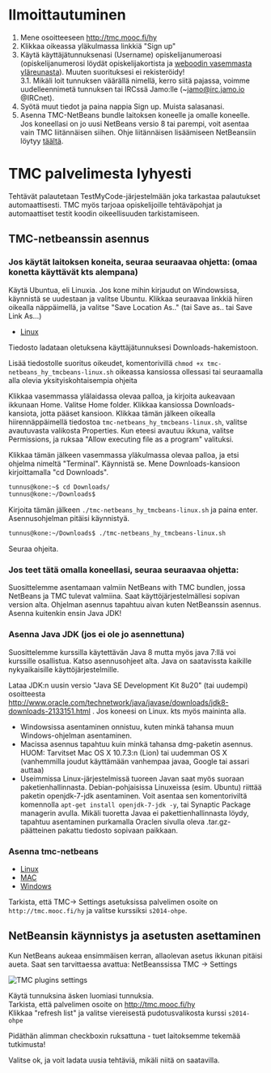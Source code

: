 # Ilmoittautuminen

1. Mene osoitteeseen http://tmc.mooc.fi/hy
2. Klikkaa oikeassa yläkulmassa linkkiä "Sign up"
3. Käytä käyttäjätunnuksenasi (Username) opiskelijanumeroasi (opiskelijanumerosi löydät opiskelijakortista ja [weboodin vasemmasta yläreunasta](http://weboodi.helsinki.fi/hy/)). Muuten suorituksesi ei rekisteröidy!  
3.1. Mikäli loit tunnuksen väärällä nimellä, kerro siitä pajassa, voimme uudelleennimetä tunnuksen tai IRCssä Jamo:lle  (~jamo@irc.jamo.io @IRCnet). 
4. Syötä muut tiedot ja paina nappia Sign up. Muista salasanasi.
5. Asenna TMC-NetBeans bundle laitoksen koneelle ja omalle koneelle. Jos koneellasi on jo uusi NetBeans versio 8 tai parempi, voit asentaa vain TMC liitännäisen siihen. Ohje liitännäisen lisäämiseen NetBeansiin löytyy  [täältä](https://github.com/UniversityHelsinkiTKTL/tmc-plugin-installation-guide/blob/master/NetbeansPlugininAsennus.md).

# TMC palvelimesta lyhyesti

Tehtävät palautetaan TestMyCode-järjestelmään joka tarkastaa palautukset automaattisesti. TMC myös tarjoaa opiskelijoille tehtäväpohjat ja automaattiset testit koodin oikeellisuuden tarkistamiseen.


## TMC-netbeanssin asennus

### Jos käytät laitoksen koneita, seuraa seuraavaa ohjetta: (omaa konetta käyttävät kts alempana)

Käytä Ubuntua, eli Linuxia. Jos kone mihin kirjaudut on Windowsissa, käynnistä se uudestaan ja valitse Ubuntu. Klikkaa seuraavaa linkkiä hiiren oikealla näppäimellä, ja valitse "Save Location As.." (tai Save as.. tai Save Link As...)

* [Linux](http://update.testmycode.net/installers/tmc-netbeans_hy/tmc-netbeans_hy_tmcbeans-linux.sh)

Tiedosto ladataan oletuksena käyttäjätunnuksesi Downloads-hakemistoon. 

Lisää tiedostolle suoritus oikeudet, komentorivillä `chmod +x tmc-netbeans_hy_tmcbeans-linux.sh` oikeassa kansiossa ollessasi tai seuraamalla alla olevia yksityiskohtaisempia ohjeita

Klikkaa vasemmassa ylälaidassa olevaa palloa, ja kirjoita aukeavaan ikkunaan Home. Valitse Home folder. Klikkaa kansiossa Downloads-kansiota, jotta pääset kansioon. Klikkaa tämän jälkeen oikealla hiirennäppäimellä tiedostoa `tmc-netbeans_hy_tmcbeans-linux.sh`, valitse avautuvasta valikosta Properties. Kun eteesi avautuu ikkuna, valitse Permissions, ja ruksaa "Allow executing file as a program" valituksi. 

Klikkaa tämän jälkeen vasemmassa yläkulmassa olevaa palloa, ja etsi ohjelma nimeltä "Terminal". Käynnistä se. Mene Downloads-kansioon kirjoittamalla "cd Downloads". 

```bash
tunnus@kone:~$ cd Downloads/
tunnus@kone:~/Downloads$ 
``` 

Kirjoita tämän jälkeen `./tmc-netbeans_hy_tmcbeans-linux.sh` ja paina enter. Asennusohjelman pitäisi käynnistyä.

```bash
tunnus@kone:~/Downloads$ ./tmc-netbeans_hy_tmcbeans-linux.sh 
```

Seuraa ohjeita. 

### Jos teet tätä omalla koneellasi, seuraa seuraavaa ohjetta:

Suosittelemme asentamaan valmiin NetBeans with TMC bundlen, jossa NetBeans ja TMC tulevat valmiina. Saat käyttöjärjestelmällesi sopivan version alta. Ohjelman asennus tapahtuu aivan kuten NetBeanssin asennus. Asenna kuitenkin ensin Java JDK!

### Asenna Java JDK (jos ei ole jo asennettuna)

Suosittelemme kurssilla käytettävän Java 8 mutta myös java 7:llä voi kurssille osallistua. Katso asennusohjeet alta.
Java on saatavissta kaikille nykyaikaisille käyttöjärjestelmille.

Lataa JDK:n uusin versio "Java SE Development Kit 8u20" (tai uudempi) osoitteesta http://www.oracle.com/technetwork/java/javase/downloads/jdk8-downloads-2133151.html . Jos koneesi on Linux. kts myös maininta alla.

* Windowsissa asentaminen onnistuu, kuten minkä tahansa muun Windows-ohjelman asentaminen.
* Macissa asennus tapahtuu kuin minkä tahansa dmg-paketin asennus. HUOM: Tarvitset Mac OS X 10.7.3:n (Lion) tai uudemman OS X (vanhemmilla joudut käyttämään vanhempaa javaa, Google tai assari auttaa)
* Useimmissa Linux-järjestelmissä tuoreen Javan saat myös suoraan paketienhallinnasta. Debian-pohjaisissa Linuxeissa (esim. Ubuntu) riittää paketin openjdk-7-jdk asentaminen. Voit asentaa sen komentoriviltä komennolla `apt-get install openjdk-7-jdk -y`, tai Synaptic Package managerin avulla. Mikäli tuoretta Javaa ei pakettienhallinnasta löydy, tapahtuu asentaminen purkamalla Oraclen sivulla oleva .tar.gz-päätteinen pakattu tiedosto sopivaan paikkaan.


### Asenna tmc-netbeans

* [Linux](http://update.testmycode.net/installers/tmc-netbeans_hy/tmc-netbeans_hy_tmcbeans-linux.sh)
* [MAC](http://update.testmycode.net/installers/tmc-netbeans_hy/tmc-netbeans_hy_tmcbeans-macosx.tgz)
* [Windows](http://update.testmycode.net/installers/tmc-netbeans_hy/tmc-netbeans_hy_tmcbeans-windows.exe)

Tarkista, että TMC-> Settings asetuksissa palvelimen osoite on `http://tmc.mooc.fi/hy` ja valitse kurssiksi `s2014-ohpe`.


## NetBeansin käynnistys ja asetusten asettaminen

Kun NetBeans aukeaa ensimmäisen kerran, allaolevan asetus ikkunan pitäisi aueta. Saat sen tarvittaessa avattua: NetBeanssissa TMC -> Settings

![TMC plugins settings](https://www.cs.helsinki.fi/u/jarmoiso/tmcee/tmc-settings.jpg "TMC plugins settings")  

Käytä tunnuksina äsken luomiasi tunnuksia.  
Tarkista, että palvelimen osoite on http://tmc.mooc.fi/hy  
Klikkaa "refresh list" ja valitse viereisestä pudotusvalikosta kurssi `s2014-ohpe`  

Pidäthän alimman checkboxin ruksattuna - tuet laitoksemme tekemää tutkimusta!

Valitse ok, ja voit ladata uusia tehtäviä, mikäli niitä on saatavilla.
